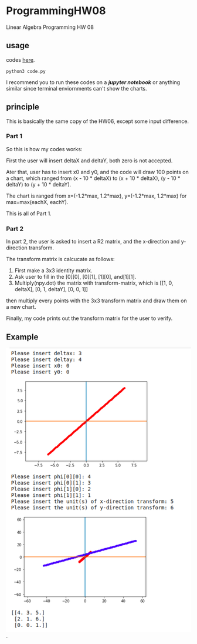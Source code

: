 # ProgrammingHW08

Linear Algebra Programming HW 08

## usage

codes [here](https://github.com/dark9ive/Linear_Algebra-HW/blob/master/week11/programmingHW/code.py).

```
python3 code.py
```

I recommend you to run these codes on a ___jupyter notebook___ or anything similar since terminal enviornments can't show the charts.  

## principle

This is basically the same copy of the HW06, except some input difference.

### Part 1

So this is how my codes works:  

First the user will insert deltaX and deltaY, both zero is not accepted.  

Ater that, user has to insert x0 and y0, and the code will draw 100 points on a chart, which ranged from (x - 10 * deltaX) to (x + 10 * deltaX), (y - 10 * deltaY) to (y + 10 * deltaY).  

The chart is ranged from x=(-1.2\*max, 1.2\*max), y=(-1.2\*max, 1.2\*max) for max=max(eachX, eachY).

This is all of Part 1.  

### Part 2

In part 2, the user is asked to insert a R2 matrix, and the x-direction and y-direction transform.

The transform matrix is calcucate as follows:

1. First make a 3x3 identity matrix.
2. Ask user to fill in the [0][0], [0][1], [1][0], and[1][1].
3. Multiply(npy.dot) the matrix with transform-matrix, which is [[1, 0, deltaX], [0, 1, deltaY], [0, 0, 1]]

then multiply every points with the 3x3 transform matrix and draw them on a new chart.

Finally, my code prints out the transform matrix for the user to verify.

## Example
<img src=https://github.com/dark9ive/Linear_Algebra-HW/blob/master/week11/programmingHW/pics/example.png >.
